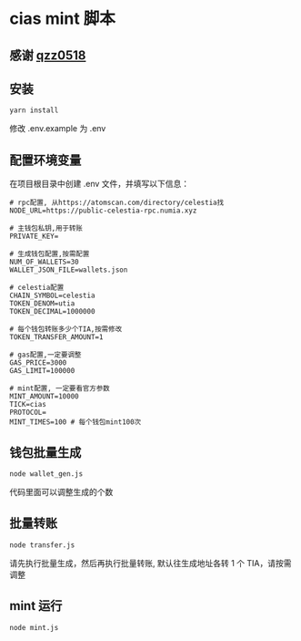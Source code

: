 # cias mint 脚本

## 感谢 [qzz0518](https://github.com/qzz0518/coss)

## 安装

```
yarn install
```

修改 .env.example 为 .env

## 配置环境变量

在项目根目录中创建 .env 文件，并填写以下信息：

```
# rpc配置, 从https://atomscan.com/directory/celestia找
NODE_URL=https://public-celestia-rpc.numia.xyz

# 主钱包私钥,用于转账
PRIVATE_KEY=

# 生成钱包配置,按需配置
NUM_OF_WALLETS=30
WALLET_JSON_FILE=wallets.json

# celestia配置
CHAIN_SYMBOL=celestia
TOKEN_DENOM=utia
TOKEN_DECIMAL=1000000

# 每个钱包转账多少个TIA,按需修改
TOKEN_TRANSFER_AMOUNT=1

# gas配置,一定要调整
GAS_PRICE=3000
GAS_LIMIT=100000

# mint配置, 一定要看官方参数
MINT_AMOUNT=10000
TICK=cias
PROTOCOL=
MINT_TIMES=100 # 每个钱包mint100次

```

## 钱包批量生成

```
node wallet_gen.js
```

代码里面可以调整生成的个数

## 批量转账

```
node transfer.js
```

请先执行批量生成，然后再执行批量转账, 默认往生成地址各转 1 个 TIA，请按需调整

## mint 运行

```
node mint.js
```
